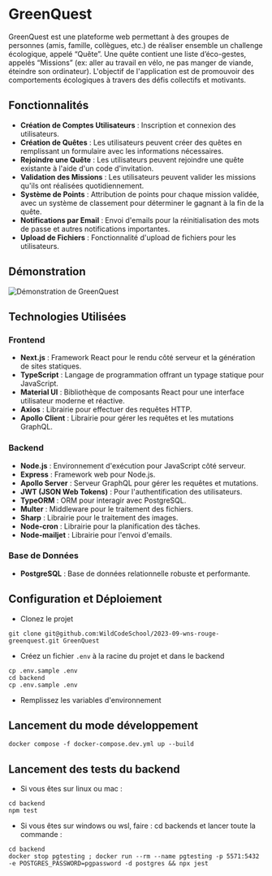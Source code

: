 # GreenQuest

GreenQuest est une plateforme web permettant à des groupes de personnes (amis, famille, collègues, etc.) de réaliser ensemble un challenge écologique, appelé “Quête”. Une quête contient une liste d’éco-gestes, appelés “Missions” (ex: aller au travail en vélo, ne pas manger de viande, éteindre son ordinateur). L'objectif de l'application est de promouvoir des comportements écologiques à travers des défis collectifs et motivants.

## Fonctionnalités

- **Création de Comptes Utilisateurs** : Inscription et connexion des utilisateurs.
- **Création de Quêtes** : Les utilisateurs peuvent créer des quêtes en remplissant un formulaire avec les informations nécessaires.
- **Rejoindre une Quête** : Les utilisateurs peuvent rejoindre une quête existante à l'aide d'un code d'invitation.
- **Validation des Missions** : Les utilisateurs peuvent valider les missions qu'ils ont réalisées quotidiennement.
- **Système de Points** : Attribution de points pour chaque mission validée, avec un système de classement pour déterminer le gagnant à la fin de la quête.
- **Notifications par Email** : Envoi d'emails pour la réinitialisation des mots de passe et autres notifications importantes.
- **Upload de Fichiers** : Fonctionnalité d'upload de fichiers pour les utilisateurs.

## Démonstration

![Démonstration de GreenQuest](frontend/public/images/quest_creation.gif)

## Technologies Utilisées

### Frontend

- **Next.js** : Framework React pour le rendu côté serveur et la génération de sites statiques.
- **TypeScript** : Langage de programmation offrant un typage statique pour JavaScript.
- **Material UI** : Bibliothèque de composants React pour une interface utilisateur moderne et réactive.
- **Axios** : Librairie pour effectuer des requêtes HTTP.
- **Apollo Client** : Librairie pour gérer les requêtes et les mutations GraphQL.

### Backend

- **Node.js** : Environnement d'exécution pour JavaScript côté serveur.
- **Express** : Framework web pour Node.js.
- **Apollo Server** : Serveur GraphQL pour gérer les requêtes et mutations.
- **JWT (JSON Web Tokens)** : Pour l'authentification des utilisateurs.
- **TypeORM** : ORM pour interagir avec PostgreSQL.
- **Multer** : Middleware pour le traitement des fichiers.
- **Sharp** : Librairie pour le traitement des images.
- **Node-cron** : Librairie pour la planification des tâches.
- **Node-mailjet** : Librairie pour l'envoi d'emails.

### Base de Données

- **PostgreSQL** : Base de données relationnelle robuste et performante.

## Configuration et Déploiement

- Clonez le projet

```shell
git clone git@github.com:WildCodeSchool/2023-09-wns-rouge-greenquest.git GreenQuest
```

- Créez un fichier `.env` à la racine du projet et dans le backend

```shell
cp .env.sample .env
cd backend
cp .env.sample .env
```

- Remplissez les variables d'environnement

## Lancement du mode développement

```shell
docker compose -f docker-compose.dev.yml up --build
```

## Lancement des tests du backend

- Si vous êtes sur linux ou mac :

```shell
cd backend
npm test
```

- Si vous êtes sur windows ou wsl, faire : cd backends et lancer toute la commande :

```wsl
cd backend
docker stop pgtesting ; docker run --rm --name pgtesting -p 5571:5432 -e POSTGRES_PASSWORD=pgpassword -d postgres && npx jest
```
